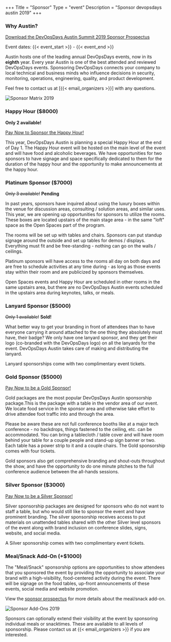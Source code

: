 +++
Title = "Sponsor"
Type = "event"
Description = "Sponsor devopsdays austin 2019"
+++



### Why Austin?

<a href="https://drive.google.com/file/d/136ifKhcqWX8pfKsOryN4Kh4MkNpdYzM-/view" class="btn btn-info">Download the DevOpsDays Austin Summit 2019 Sponsor Prospectus</a>

Event dates: {{< event_start >}} - {{< event_end >}}

Austin hosts one of the leading annual DevOpsDays events, now in its **eighth** year. Every year Austin is one of the best attended and reviewed DevOpsDays events. Sponsoring DevOpsDays connects your company to local technical and business minds who influence decisions in security, monitoring, operations, engineering, quality, and product development.

Feel free to contact us at [{{< email_organizers >}}] with any questions.

![Sponsor Matrix 2019](sponsor-matrix-2019.png "DevOpsDays Austin Sponsor Matrix 2019")

### Happy Hour ($8000)

**Only 2 available!**

<a href="https://www.paypal.com/cgi-bin/webscr?cmd=_s-xclick&hosted_button_id=VWDJU8D6SF3DC" class="btn btn-info">Pay Now to Sponsor the Happy Hour!</a>

This year, DevOpsDays Austin is planning a special Happy Hour at the end of Day 1. The Happy Hour event will be hosted on the main level of the event and will have food and alcoholic beverages. We have opportunities for two sponsors to have signage and space specifically dedicated to them for the duration of the happy hour and the opportunity to make announcements at the happy hour.

### Platinum Sponsor ($7000)

~~Only 3 available!~~ **Pending**

<a href="https://www.paypal.com/cgi-bin/webscr?cmd=_s-xclick&hosted_button_id=E7JGQEEB6XTRU" class="btn btn-info" style="display:none">Pay Now to be a Plantinum Sponsor!</a>

In past years, sponsors have inquired about using the luxury boxes within the venue for discussion areas, consulting / solution areas, and similar uses. This year, we are opening up opportunities for sponsors to utilize the rooms. These boxes are located upstairs of the main stage area - in the same "loft" space as the Open Spaces part of the program. 

The rooms will be set up with tables and chairs. Sponsors can put standup signage around the outside and set up tables for demos / displays. Everything must fit and be free-standing - nothing can go on the walls / ceilings.

Platinum sponsors will have access to the rooms all day on both days and are free to schedule activities at any time during - as long as those events stay within their room and are publicized by sponsors themselves.

Open Spaces events and Happy Hour are scheduled in other rooms in the same upstairs area, but there are no DevOpsDays Austin events scheduled in the upstairs area during keynotes, talks, or meals.

### Lanyard Sponsor ($5000)

~~Only 1 available!~~ **Sold!**

<a href="https://www.paypal.com/cgi-bin/webscr?cmd=_s-xclick&hosted_button_id=NDK4B5PHD99LN" class="btn btn-info" style="display:none">Pay Now to Put Your Logo on the Lanyard!</a>

What better way to get your branding in front of attendees than to have everyone carrying it around attached to the one thing they absolutely must have, their badge?  We only have one lanyard sponsor, and they get their logo (co-branded with the DevOpsDays logo) on all the lanyards for the event.  DevOpsDays Austin takes care of making and distributing the lanyard.

Lanyard sponsorships come with two complimentary event tickets.

### Gold Sponsor ($5000)

<a href="https://www.paypal.com/cgi-bin/webscr?cmd=_s-xclick&hosted_button_id=ZUXRLSZNKH7GG" class="btn btn-info">Pay Now to be a Gold Sponsor!</a>

Gold packages are the most popular DevOpsDays Austin sponsorship package.This is the package with a table in the vendor area of our event. We locate food service in the sponsor area and otherwise take effort to drive attendee foot traffic into and through the area.

Please be aware these are not full conference booths like at a major tech conference - no backdrops, things fastened to the ceiling, etc. can be accommodated.  You can bring a tablecloth / table cover and will have room behind your table for a couple people and stand-up sign banner or two.  Each table has a power strip to it and a couple chairs. The Gold sponsorship comes with four tickets.

Gold sponsors also get comprehensive branding and shout-outs throughout the show, and have the opportunity to do one minute pitches to the full conference audience between the all-hands sessions.

### Silver Sponsor ($3000)

<a href="https://www.paypal.com/cgi-bin/webscr?cmd=_s-xclick&hosted_button_id=MEANYQYT9UBQA" class="btn btn-info">Pay Now to be a Silver Sponsor!</a>

Silver sponsorship packages are designed for sponsors who do not want to staff a table, but who would still like to sponsor the event and have prominent branding. The silver sponsorship receives access to put materials on unattended tables shared with the other Silver level sponsors of the event along with brand inclusion on conference slides, signs, website, and social media.

A Silver sponsorship comes with two complimentary event tickets.

### Meal/Snack Add-On (+$1000)

<a href="https://www.paypal.com/cgi-bin/webscr?cmd=_s-xclick&hosted_button_id=M8EJUXHNAUMPE" class="btn btn-info" style="display:none">Pay Now for a Meal/Snack Add-On!</a>

The "Meal/Snack" sponsorship options are opportunities to show attendees that you sponsored the event by providing the opportunity to associate your brand with a high-visibility, food-centered activity during the event. There will be signage on the food tables, up-front announcements of these events, social media and website promotion.

View the [sponsor prospectus](https://drive.google.com/file/d/136ifKhcqWX8pfKsOryN4Kh4MkNpdYzM-/view) for more details about the meal/snack add-on.

![Sponsor Add-Ons 2019](sponsor-add-on-2019.png "DevOpsDays Austin Sponsor Add-Ons 2019")

Sponsors can optionally extend their visibility at the event by sponsoring individual meals or snacktimes. These are available to all levels of sponsorship. Please contact us at {{< email_organizers >}} if you are interested.